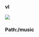 ### vl

[![](https://www.herokucdn.com/deploy/button.png)](https://heroku.com/deploy?template=https://github.com/roobffhg/dhgnvd004.git)

### Path:/music